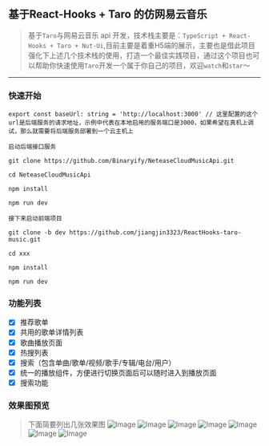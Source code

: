 ## 基于React-Hooks + Taro 的仿网易云音乐

> 基于`Taro`与网易云音乐 api 开发，技术栈主要是：`TypeScript + React-Hooks + Taro + Nut-Ui`,目前主要是着重H5端的展示，主要也是借此项目强化下上述几个技术栈的使用，打造一个最佳实践项目，通过这个项目也可以帮助你快速使用`Taro`开发一个属于你自己的项目，欢迎`watch`和`star`～

<hr/>

### 快速开始

```
export const baseUrl: string = 'http://localhost:3000' // 这里配置的这个url是后端服务的请求地址，示例中代表在本地启用的服务端口是3000，如果希望在真机上调试，那么就需要将后端服务部署到一个云主机上

```


```
启动后端接口服务

git clone https://github.com/Binaryify/NeteaseCloudMusicApi.git

cd NeteaseCloudMusicApi

npm install

npm run dev

接下来启动前端项目

git clone -b dev https://github.com/jiangjin3323/ReactHooks-taro-music.git

cd xxx

npm install

npm run dev

```

### 功能列表

- [x] 推荐歌单
- [x] 共用的歌单详情列表
- [x] 歌曲播放页面
- [x] 热搜列表
- [x] 搜索（包含单曲/歌单/视频/歌手/专辑/电台/用户）
- [x] 统一的播放组件，方便进行切换页面后可以随时进入到播放页面
- [x] 搜索功能

### 效果图预览

> 下面简要列出几张效果图
![Image](https://github.com/jiangjin3323/ReactHooks-taro-music/blob/dev/src/static/effect/index.png)
![Image](https://github.com/jiangjin3323/ReactHooks-taro-music/blob/dev/src/static/effect/hotSongList.png)
![Image](https://github.com/jiangjin3323/ReactHooks-taro-music/blob/dev/src/static/effect/songList.png)
![Image](https://github.com/jiangjin3323/ReactHooks-taro-music/blob/dev/src/static/effect/search_1.png)
![Image](https://github.com/jiangjin3323/ReactHooks-taro-music/blob/dev/src/static/effect/search_2.png)
![Image](https://github.com/jiangjin3323/ReactHooks-taro-music/blob/dev/src/static/effect/search_3.png)
![Image](https://github.com/jiangjin3323/ReactHooks-taro-music/blob/dev/src/static/effect/songDetail.png)

